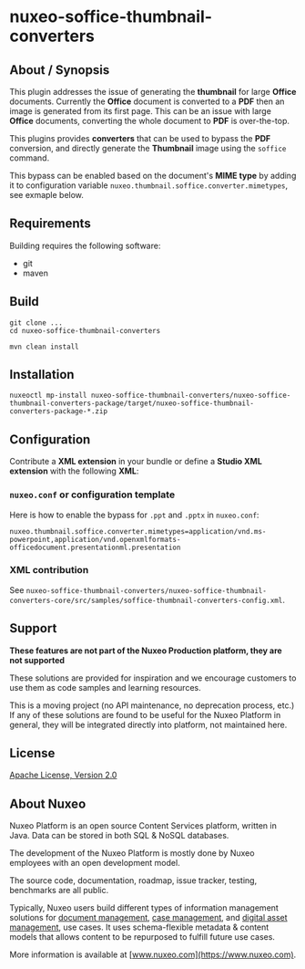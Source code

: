 # nuxeo-soffice-thumbnail-converters

## About / Synopsis

This plugin addresses the issue of generating the **thumbnail** for large **Office** documents. Currently the **Office** document is converted to a **PDF** then an image is generated from its first page. This can be an issue with large **Office** documents, converting the whole document to **PDF** is over-the-top.

This plugins provides **converters** that can be used to bypass the **PDF** conversion, and directly generate the **Thumbnail** image using the `soffice` command.

This bypass can be enabled based on the document's **MIME type** by adding it to configuration variable `nuxeo.thumbnail.soffice.converter.mimetypes`, see exmaple below.

## Requirements

Building requires the following software:

* git
* maven

## Build

```
git clone ...
cd nuxeo-soffice-thumbnail-converters

mvn clean install
```

## Installation

```
nuxeoctl mp-install nuxeo-soffice-thumbnail-converters/nuxeo-soffice-thumbnail-converters-package/target/nuxeo-soffice-thumbnail-converters-package-*.zip
```

## Configuration

Contribute a **XML extension** in your bundle or define a **Studio XML extension** with the following **XML**:

### `nuxeo.conf` or configuration template

Here is how to enable the bypass for `.ppt` and `.pptx` in `nuxeo.conf`:
```
nuxeo.thumbnail.soffice.converter.mimetypes=application/vnd.ms-powerpoint,application/vnd.openxmlformats-officedocument.presentationml.presentation
```

### **XML contribution**

See `nuxeo-soffice-thumbnail-converters/nuxeo-soffice-thumbnail-converters-core/src/samples/soffice-thumbnail-converters-config.xml`.

## Support

**These features are not part of the Nuxeo Production platform, they are not supported**

These solutions are provided for inspiration and we encourage customers to use them as code samples and learning resources.

This is a moving project (no API maintenance, no deprecation process, etc.) If any of these solutions are found to be useful for the Nuxeo Platform in general, they will be integrated directly into platform, not maintained here.


## License

[Apache License, Version 2.0](http://www.apache.org/licenses/LICENSE-2.0.html)

## About Nuxeo

Nuxeo Platform is an open source Content Services platform, written in Java. Data can be stored in both SQL & NoSQL databases.

The development of the Nuxeo Platform is mostly done by Nuxeo employees with an open development model.

The source code, documentation, roadmap, issue tracker, testing, benchmarks are all public.

Typically, Nuxeo users build different types of information management solutions for [document management](https://www.nuxeo.com/solutions/document-management/), [case management](https://www.nuxeo.com/solutions/case-management/), and [digital asset management](https://www.nuxeo.com/solutions/dam-digital-asset-management/), use cases. It uses schema-flexible metadata & content models that allows content to be repurposed to fulfill future use cases.

More information is available at [www.nuxeo.com](https://www.nuxeo.com).

